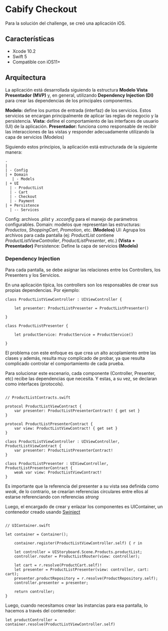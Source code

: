 # Cabify Checkout

Para la solución del challenge, se creó una aplicación iOS.


## Características

- Xcode 10.2
- Swift 5
- Compatible con iOS11+


## Arquitectura

La aplicación está desarrollada siguiendo la estructura **Modelo Vista Presentador (MVP)** y, en general, utilizando **Dependency Injection (DI)** para crear las dependencias de los principales componentes.

**Modelo:** define los puntos de entrada (interfaz) de los servicios. Estos servicios se encargan principalmente de aplicar las reglas de negocio y la persistencia.
**Vista:** define el comportamiento de las interfaces de usuario (UI) de la aplicación. 
**Presentador:** funciona como responsable de recibir las interacciones de las vistas y responder adecuadamente utilizando la capa de servicios (Modelos)

Siguiendo estos principios, la aplicación está estructurada de la siguiente manera:

```
-
|
| - Config
| + Domain
   | - Models
| + UI
  | - ProductList
  | - Cart
  | - Checkout
  | - Payment
| + Persistence
  | -- Services
```

Config: archivos *.plist* y *.xcconfig* para el manejo de parámetros configurables.
Domain: modelos que representan las estructuras: *Productos*, *ShoppingCart*, *Promotion*, etc. **(Modelos)**
UI: Agrupa los archivos para cada pantalla (ej: *ProductList* contiene *ProductListViewController*, *ProductListPresenter*, etc.) **(Vista + Presentador)**
Persistence: Define la capa de servicios **(Modelo)**


### Dependency Injection

Para cada pantalla, se debe asignar las relaciones entre los Controllers, los Presenters y los Servicios.

En una aplicación típica, los controllers son los responsables de crear sus propias dependencias.  Por ejemplo:

```
class ProductListViewController : UIViewController {

    let presenter: ProductListPresenter = ProductListPresenter()
    
}

class ProductListPresenter {

    let productService: ProductService = ProductService()
    
}
```

El problema con este enfoque es que crea un alto acoplamiento entre las clases y además, resulta muy complicado de probar, ya que resulta complicado controlar el comportamiento de cada prueba.

Para solucionar este escenario, cada componente (Controller, Presenter, etc) recibe las dependencias que necesita. Y estas, a su vez, se declaran como interfaces (protocols).

```

// ProductListContracts.swift

protocol ProductListViewContract {
    var presenter: ProductListPresenterContract! { get set }
}

protocol ProductListPresenterContract {
    var view: ProductListViewContract! { get set }
}
```

```
class ProductListViewController : UIViewController, ProductListViewContract {
    var presenter: ProductListPresenterContract!
}

class ProductListPresenter : UIViewController, ProductListPresenterContract {
    weak var view: ProductListViewContract!
}

```

Es importante que la referencia del presenter a su vista sea definida como *weak*, de lo contrario, se crearían referencias circulares entre ellos al estarse referenciando con referencias *strong*

Luego, el encargado de crear y enlazar los componentes es UIContainer, un contenedor creado usando [Swinject](https://github.com/Swinject/Swinject)

```

// UIContainer.swift

let container = Container();

    container.register(ProductListViewController.self) { r in

    let controller = UIStoryboard.Scene.Products.productList;
    controller.router = ProductListRouter(view: controller);

    let cart = r.resolve(ProductCart.self)!
    let presenter = ProductListPresenter(view: controller, cart: cart);
    presenter.productRepository = r.resolve(ProductRepository.self);
    controller.presenter = presenter;

    return controller;
}

```

Luego, cuando necesitamos crear las instancias para esa pantalla, lo hacemos a través del contenedor:

```
let productController = container.resolve(ProductListViewController.self)
```

